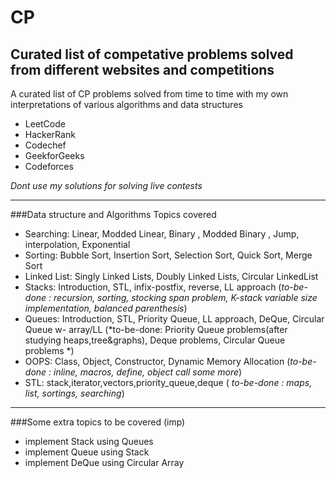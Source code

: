 # CP
Curated list of competative problems solved from different websites and competitions
----------
A curated list of CP problems solved from time to time with my own interpretations of various algorithms and data structures

- LeetCode
- HackerRank
- Codechef
- GeekforGeeks
- Codeforces

*Dont use my solutions for solving live contests*

----------
###Data structure and Algorithms Topics covered

- Searching:  Linear, Modded Linear, Binary , Modded Binary , Jump, interpolation, Exponential 
- Sorting:  Bubble Sort, Insertion Sort, Selection Sort, Quick Sort, Merge Sort
- Linked List: Singly Linked Lists, Doubly Linked Lists, Circular LinkedList
- Stacks: Introduction, STL, infix-postfix, reverse, LL approach (*to-be-done : recursion, sorting, stocking span problem, K-stack variable size implementation, balanced parenthesis*)
- Queues: Introduction, STL, Priority Queue, LL approach, DeQue, Circular Queue w- array/LL (*to-be-done: Priority Queue problems(after studying heaps,tree&graphs), Deque problems, Circular Queue problems *)
- OOPS: Class, Object, Constructor, Dynamic Memory Allocation  (*to-be-done : inline, macros, define, object call some more*) 
- STL: stack,iterator,vectors,priority_queue,deque ( *to-be-done : maps, list, sortings, searching*)


----------
###Some extra topics to be covered (imp)
- implement Stack using Queues
- implement Queue using Stack
- implement DeQue using Circular Array



